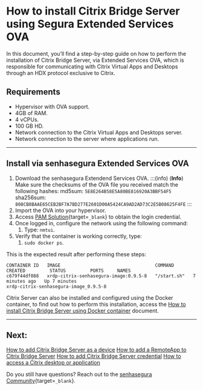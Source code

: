 # How to install Citrix Bridge Server using Segura Extended Services OVA

In this document, you’ll find a step-by-step guide on how to perform the installation of Citrix Bridge Server, via Extended Services OVA, which is responsible for communicating with Citrix Virtual Apps and Desktops through an HDX protocol exclusive to Citrix.

## Requirements

* Hypervisor with OVA support.
* 4GB of RAM.
* 4 vCPUs.
* 100 GB HD.
* Network connection to the Citrix Virtual Apps and Desktops server.
* Network connection to the server where applications run.

---
## Install via senhasegura Extended Services OVA

1. Download the senhasegura Extendend Services OVA.
    :::(info) (**Info**)
    Make sure the checksums of the OVA file you received match the following hashes:
    md5sum: `5E8E264B58E5A80BE816920A3BBF54F5`
    sha256sum: `808CB8BAAE65CEB2BF7A7BD277E2601D00A5424CA9AD2AD73C2E5B08625F4FE`
    :::
2. Import the OVA into your hypervisor.
3. Access [PAM Solution](https://suporte.senhasegura.com.br/){target=`_blank`} to obtain the login credential.
4. Once logged in, configure the network using the following command:
    1. Type: `nmtui`.
5. Verify that the container is working correctly, type:
    1. `sudo docker ps`.

This is the expected result after performing these steps:
```
CONTAINER ID   IMAGE                                   COMMAND       CREATED         STATUS         PORTS     NAMES
c679f44df088   xrdp-citrix-senhasegura-image:0.9.5-8   "/start.sh"   7 minutes ago   Up 7 minutes             
xrdp-citrix-senhasegura-image_0.9.5-8
```


Citrix Server can also be installed and configured using the Docker container, to find out how to perform this installation, access the [How to install Citrix Bridge Server using Docker container](/v4/docs/pam-session-how-to-install-citrix-bridge-server-using-docker-container) document.

---
## Next:
[How to add Citrix Bridge Server as a device](/v4/docs/pam-session-how-to-add-citrix-bridge-server-as-a-device)
[How to add a RemoteApp to Citrix Bridge Server](/v4/docs/pam-session-how-to-add-a-remoteapp-to-citrix-bridge-server)
[How to add Citrix Bridge Server credential](/v4/docs/pam-session-how-to-add-citrix-bridge-server-credential)
[How to access a Citrix desktop or application](/v4/docs/pam-session-how-to-access-a-citrix-desktop-or-application)

Do you still have questions? Reach out to the [senhasegura Community](https://community.senhasegura.io/){target=`_blank`}.